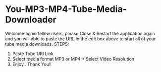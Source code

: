 # You-MP3-MP4-Tube-Media-Downloader

Welcome again fellow users, please Close & Restart 
the application again and you will able to paste 
the URL in the edit box above to start all of your 
tube media downloads.
STEPS:
1. Paste Tube URl Link
2. Select media format MP3 or MP4-> Select Video Resolution
3. Enjoy..
Thank You!!
